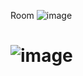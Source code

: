 Room ![image](https://user-images.githubusercontent.com/112873207/228523075-d7527468-9751-478c-a9a7-f52f45e80fb9.png)

# ![image](https://user-images.githubusercontent.com/112873207/228523141-7fbce85d-32f4-4223-9305-478c44522d6d.png)

